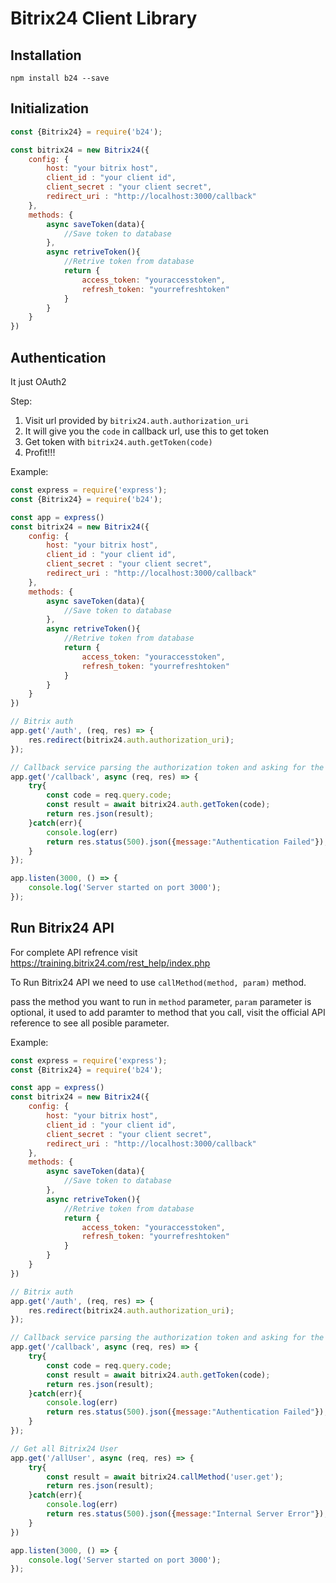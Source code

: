 # Bitrix24 Client Library

## Installation
`npm install b24 --save`

## Initialization
```JavaScript
const {Bitrix24} = require('b24');

const bitrix24 = new Bitrix24({
    config: {
        host: "your bitrix host",
        client_id : "your client id",
        client_secret : "your client secret",
        redirect_uri : "http://localhost:3000/callback"
    },
    methods: {
        async saveToken(data){
            //Save token to database
        },
        async retriveToken(){
            //Retrive token from database
            return {
                access_token: "youraccesstoken",
                refresh_token: "yourrefreshtoken"
            }
        }
    }
})
```

## Authentication

It just OAuth2

Step:
1. Visit url provided by `bitrix24.auth.authorization_uri`
2. It will give you the `code` in callback url, use this to get token
3. Get token with `bitrix24.auth.getToken(code)`
4. Profit!!!

Example:
```JavaScript
const express = require('express');
const {Bitrix24} = require('b24');

const app = express()
const bitrix24 = new Bitrix24({
    config: {
        host: "your bitrix host",
        client_id : "your client id",
        client_secret : "your client secret",
        redirect_uri : "http://localhost:3000/callback"
    },
    methods: {
        async saveToken(data){
            //Save token to database
        },
        async retriveToken(){
            //Retrive token from database
            return {
                access_token: "youraccesstoken",
                refresh_token: "yourrefreshtoken"
            }
        }
    }
})

// Bitrix auth
app.get('/auth', (req, res) => {
    res.redirect(bitrix24.auth.authorization_uri);
});

// Callback service parsing the authorization token and asking for the access token
app.get('/callback', async (req, res) => {
    try{
        const code = req.query.code;
        const result = await bitrix24.auth.getToken(code);
        return res.json(result);
    }catch(err){
        console.log(err)
        return res.status(500).json({message:"Authentication Failed"});
    }
});

app.listen(3000, () => {
    console.log('Server started on port 3000');
});
```

## Run Bitrix24 API
For complete API refrence visit https://training.bitrix24.com/rest_help/index.php

To Run Bitrix24 API we need to use `callMethod(method, param)` method.

pass the method you want to run in `method` parameter, `param` parameter is optional, it used to add paramter to method that you call, visit the official API reference to see all posible parameter.

Example:
```JavaScript
const express = require('express');
const {Bitrix24} = require('b24');

const app = express()
const bitrix24 = new Bitrix24({
    config: {
        host: "your bitrix host",
        client_id : "your client id",
        client_secret : "your client secret",
        redirect_uri : "http://localhost:3000/callback"
    },
    methods: {
        async saveToken(data){
            //Save token to database
        },
        async retriveToken(){
            //Retrive token from database
            return {
                access_token: "youraccesstoken",
                refresh_token: "yourrefreshtoken"
            }
        }
    }
})

// Bitrix auth
app.get('/auth', (req, res) => {
    res.redirect(bitrix24.auth.authorization_uri);
});

// Callback service parsing the authorization token and asking for the access token
app.get('/callback', async (req, res) => {
    try{
        const code = req.query.code;
        const result = await bitrix24.auth.getToken(code);
        return res.json(result);
    }catch(err){
        console.log(err)
        return res.status(500).json({message:"Authentication Failed"});
    }
});

// Get all Bitrix24 User
app.get('/allUser', async (req, res) => {
    try{
        const result = await bitrix24.callMethod('user.get');
        return res.json(result);        
    }catch(err){
        console.log(err)
        return res.status(500).json({message:"Internal Server Error"});
    }
})

app.listen(3000, () => {
    console.log('Server started on port 3000');
});
```